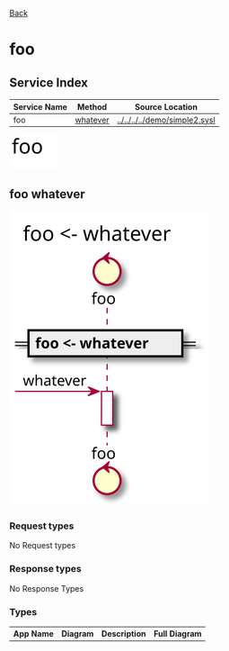 
[Back](../README.md)


# foo

## Service Index
| Service Name | Method | Source Location |
----|----|----
foo | [whatever](#foo-whatever) | [../../../../demo/simple2.sysl](../../../../demo/simple2.sysl)|  

![](integration.svg)








## foo whatever


![](foo/whatever.svg)

### Request types

No Request types






### Response types



No Response Types





### Types

<table>
<tr>
<th>App Name</th>
<th>Diagram</th>
<th>Description</th>
<th>Full Diagram</th>


</tr>


</table>

